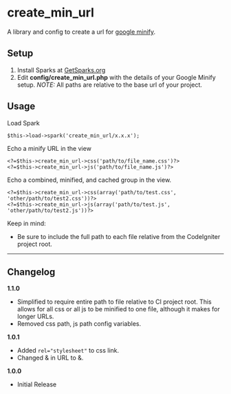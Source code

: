 create_min_url
============================

A library and config to create a url for [google minify](http://code.google.com/p/minify/).


Setup
----------------------------

1. Install Sparks at [GetSparks.org](http://getsparks.org)
2. Edit **config/create_min_url.php** with the details of your Google Minify setup. *NOTE:* All paths are relative to the base url of your project.

Usage
----------------------------

Load Spark 

    $this->load->spark('create_min_url/x.x.x');

Echo a minify URL in the view

	<?=$this->create_min_url->css('path/to/file_name.css')?>
	<?=$this->create_min_url->js('path/to/file_name.js')?>

Echo a combined, minified, and cached group in the view.

	<?=$this->create_min_url->css(array('path/to/test.css', 'other/path/to/test2.css'))?>
	<?=$this->create_min_url->js(array('path/to/test.js', 'other/path/to/test2.js'))?>
    
Keep in mind:

* Be sure to include the full path to each file relative from the CodeIgniter project root.

----------------------------

Changelog
----------------------------

**1.1.0**

* Simplified to require entire path to file relative to CI project root. This allows for all css or all js to be minified to one file, although it makes for longer URLs.
* Removed css path, js path config variables.

**1.0.1**

* Added ```rel="stylesheet"``` to css link.
* Changed &amp; in URL to &.

**1.0.0**

* Initial Release

